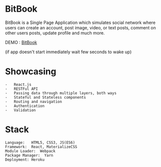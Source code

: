 # BitBook
BitBook is a Single Page Application which simulates social network where users can create an account, post image, video, or text posts, comment on other users posts, update profile and much more.


DEMO : [BitBook](https://bit-book.herokuapp.com/) 

(if app doesn't start immediately wait few seconds to wake up)

# Showcasing 

    -   React.js
    -   RESTFul API
    -   Passing data through multiple layers, both ways
    -   Stateful and Stateless components
    -   Routing and navigation
    -   Authentication
    -   Validation

# Stack

    Language:   HTML5, CSS3, JS(ES6)
    Framework:  React, MaterializeCSS
    Module Loader:  Webpack
    Package Manager:  Yarn
    Deployment: Heroku
